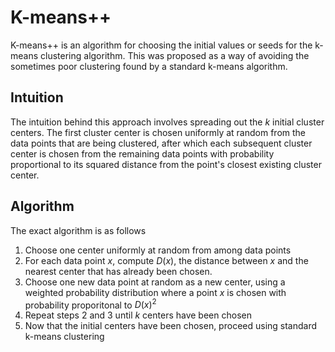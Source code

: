 # K-means++

K-means++ is an algorithm for choosing the initial values or seeds for the k-means clustering algorithm. This was proposed as a way of avoiding the sometimes poor clustering found by a standard k-means algorithm. 

## Intuition

The intuition behind this approach involves spreading out the $k$ initial cluster centers. The first cluster center is chosen uniformly at random from the data points that are being clustered, after which each subsequent cluster center is chosen from the remaining data points with probability proportional to its squared distance from the point's closest existing cluster center.

## Algorithm

The exact algorithm is as follows

1. Choose one center uniformly at random from among data points
2. For each data point $x$, compute $D(x)$, the distance between $x$ and the nearest center that has already been chosen.
3. Choose one new data point at random as a new center, using a weighted probability distribution where a point $x$ is chosen with probability proporitonal to $D(x)^2$
4. Repeat steps 2 and 3 until $k$ centers have been chosen
5. Now that the initial centers have been chosen, proceed using standard k-means clustering

